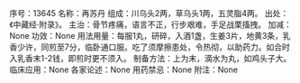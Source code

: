序号：13645
名称：再苏丹
组成：川乌头2两，草乌头1两，五灵脂4两。
出处：《中藏经·附录》。
主治：骨节疼痛，语言不正，行步艰难，手足战栗搐拽。
加减：None
功效：None
用法用量：每服1丸，研碎，入酒1盏，生姜3片，地黄3条，乳香少许，同煎至7分，临卧通口服。吃了须摩擦患处，令热彻，以助药力。如合时入乳香末1-2钱，即煎时更不须入。
制备方法：上为末，滴水为丸，如鸡头子大。
临床应用：None
各家论述：None
用药禁忌：None
附注：None
